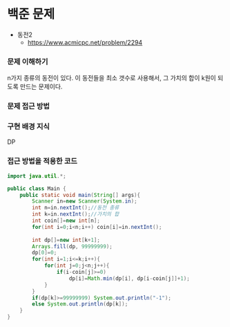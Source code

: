 # 백준 문제

- 동전2
    - https://www.acmicpc.net/problem/2294
    
### 문제 이해하기
n가지 종류의 동전이 있다. 이 동전들을 최소 갯수로 사용해서, 그 가치의 합이 k원이 되도록 만드는 문제이다.

### 문제 접근 방법

### 구현 배경 지식
DP

### 접근 방법을 적용한 코드

```java
import java.util.*;

public class Main {
	public static void main(String[] args){
		Scanner in=new Scanner(System.in);
		int n=in.nextInt();//동전 종류
		int k=in.nextInt();//가치의 합
		int coin[]=new int[n];
		for(int i=0;i<n;i++) coin[i]=in.nextInt();
		
		int dp[]=new int[k+1];
		Arrays.fill(dp, 99999999);
		dp[0]=0;
		for(int i=1;i<=k;i++){
			for(int j=0;j<n;j++){
				if(i-coin[j]>=0)
					dp[i]=Math.min(dp[i], dp[i-coin[j]]+1);
			}
		}
		if(dp[k]>=99999999) System.out.println("-1");
		else System.out.println(dp[k]);
	}
}
```
